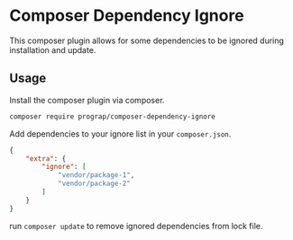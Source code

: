 # Composer Dependency Ignore

This composer plugin allows for some dependencies to be ignored during
installation and update.

## Usage

Install the composer plugin via composer.

```bash
composer require prograp/composer-dependency-ignore
```

Add dependencies to your ignore list in your `composer.json`.
```JSON
{
    "extra": {
        "ignore": [
            "vendor/package-1",
            "vendor/package-2"
        ]
    }
}
```

run `composer update` to remove ignored dependencies from lock file.
